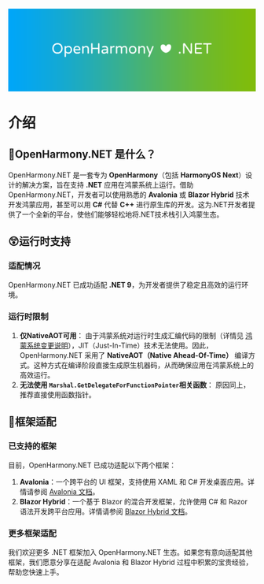 ![OpenHarmony.NET](../_images/Header.png "Hello OpenHarmony.NET")

# 介绍

## 🤔OpenHarmony.NET 是什么？

OpenHarmony.NET 是一套专为 **OpenHarmony**（包括 **HarmonyOS Next**）设计的解决方案，旨在支持 **.NET** 应用在鸿蒙系统上运行。借助 OpenHarmony.NET，开发者可以使用熟悉的 **Avalonia** 或 **Blazor Hybrid** 技术开发鸿蒙应用，甚至可以用 **C#** 代替 **C++** 进行原生库的开发。这为.NET开发者提供了一个全新的平台，使他们能够轻松地将.NET技术栈引入鸿蒙生态。

## 😲运行时支持

### 适配情况

OpenHarmony.NET 已成功适配 **.NET 9**，为开发者提供了稳定且高效的运行环境。

### 运行时限制

1. **仅NativeAOT可用**：
   由于鸿蒙系统对运行时生成汇编代码的限制（详情见 [鸿蒙系统变更说明](https://developer.huawei.com/consumer/cn/doc/harmonyos-releases-V5/changelogs-for-all-apps-b031-V5#%E5%8C%BF%E5%90%8D%E5%86%85%E5%AD%98%E6%89%A7%E8%A1%8C%E6%9D%83%E9%99%90%E7%AE%A1%E6%8E%A7%E7%AD%96%E7%95%A5%E5%8F%98%E6%9B%B4%E8%AF%B4%E6%98%8E)），JIT（Just-In-Time）技术无法使用。因此，OpenHarmony.NET 采用了 **NativeAOT（Native Ahead-Of-Time）** 编译方式。这种方式在编译阶段直接生成原生机器码，从而确保应用在鸿蒙系统上的高效运行。
2. **无法使用 `Marshal.GetDelegateForFunctionPointer`相关函数**：
   原因同上，推荐直接使用函数指针。

## 🥰框架适配

### 已支持的框架

目前，OpenHarmony.NET 已成功适配以下两个框架：

1. **Avalonia**：一个跨平台的 UI 框架，支持使用 XAML 和 C# 开发桌面应用。详情请参阅 [Avalonia 文档](articles/avalonia/introduction.md)。
2. **Blazor Hybrid**：一个基于 Blazor 的混合开发框架，允许使用 C# 和 Razor 语法开发跨平台应用。详情请参阅 [Blazor Hybrid 文档](articles/blazor-hybrid/introduction.md)。

### 更多框架适配

我们欢迎更多 .NET 框架加入 OpenHarmony.NET 生态。如果您有意向适配其他框架，我们愿意分享在适配 Avalonia 和 Blazor Hybrid 过程中积累的宝贵经验，帮助您快速上手。

